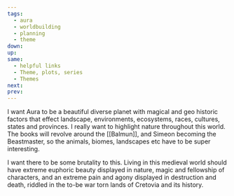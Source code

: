 ```yaml
---
tags:
  - aura
  - worldbuilding
  - planning
  - theme
down: 
up: 
same:
  - helpful links
  - Theme, plots, series
  - Themes
next: 
prev:
---
```

I want Aura to be a beautiful diverse planet with magical and geo historic factors that effect landscape, environments, ecosystems, races, cultures, states and provinces. I really want to highlight nature throughout this world. The books will revolve around the [[Balmun]], and Simeon becoming the Beastmaster, so the animals, biomes, landscapes etc have to be super interesting.

I want there to be some brutality to this. Living in this medieval world should have extreme euphoric beauty displayed in nature, magic and fellowship of characters, and an extreme pain and agony displayed in destruction and death, riddled in the to-be war torn lands of Cretovia and its history.




